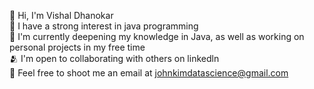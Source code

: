👋 Hi, I'm Vishal Dhanokar<br>
👀 I have a strong interest in java programming<br>
🌱 I'm currently deepening my knowledge in Java, as well as working on personal projects in my free time<br>
🫂 I'm open to collaborating with others on linkedln<br>
📨 Feel free to shoot me an email at johnkimdatascience@gmail.com<br>

